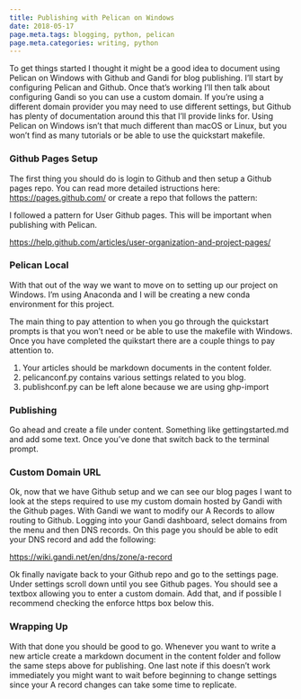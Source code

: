 ```yaml
---
title: Publishing with Pelican on Windows
date: 2018-05-17
page.meta.tags: blogging, python, pelican
page.meta.categories: writing, python
---
```


To get things started I thought it might be a good idea to document using Pelican on Windows with Github and Gandi for
blog publishing. I’ll start by configuring Pelican and Github. Once that’s working I’ll then talk about configuring
Gandi so you can use a custom domain. If you’re using a different domain provider you may need to use different
settings, but Github has plenty of documentation around this that I’ll provide links for. Using Pelican on Windows isn’t
that much different than macOS or Linux, but you won’t find as many tutorials or be able to use the quickstart makefile.

### Github Pages Setup

The first thing you should do is login to Github and then setup a Github pages repo. You can read more detailed
istructions here: <https://pages.github.com/> or create a repo that follows the pattern:

I followed a pattern for User Github pages. This will be important when publishing with Pelican.

<https://help.github.com/articles/user-organization-and-project-pages/>

### Pelican Local

With that out of the way we want to move on to setting up our project on Windows. I’m using Anaconda and I will be
creating a new conda environment for this project.

The main thing to pay attention to when you go through the quickstart prompts is that you won’t need or be able to use
the makefile with Windows. Once you have completed the quikstart there are a couple things to pay attention to.

1. Your articles should be markdown documents in the content folder.
2. pelicanconf.py contains various settings related to you blog.
3. publishconf.py can be left alone because we are using ghp-import

### Publishing

Go ahead and create a file under content. Something like gettingstarted.md and add some text. Once you’ve done that
switch back to the terminal prompt.

### Custom Domain URL

Ok, now that we have Github setup and we can see our blog pages I want to look at the steps required to use my custom
domain hosted by Gandi with the Github pages. With Gandi we want to modify our A Records to allow routing to Github.
Logging into your Gandi dashboard, select domains from the menu and then DNS records. On this page you should be able to
edit your DNS record and add the following:

<https://wiki.gandi.net/en/dns/zone/a-record>

Ok finally navigate back to your Github repo and go to the settings page. Under settings scroll down until you see
Github pages. You should see a textbox allowing you to enter a custom domain. Add that, and if possible I recommend
checking the enforce https box below this.

### Wrapping Up

With that done you should be good to go. Whenever you want to write a new article create a markdown document in the
content folder and follow the same steps above for publishing. One last note if this doesn’t work immediately you might
want to wait before beginning to change settings since your A record changes can take some time to replicate.
